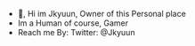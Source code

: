 - 👋, Hi im Jkyuun, Owner of this Personal place
- Im a Human of course, Gamer 
- Reach me By:
Twitter: @Jkyuun
